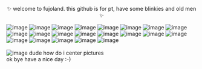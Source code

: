 <p align="center">
✨ welcome to fujoland. this github is for pt, have some blinkies and old men ✨
</p>

![image](https://external-media.spacehey.net/media/s3F0-Ip_WCyJaXpfEmKYzlIKMQnak0rDXWgmms7XFq40=/https://cur.glitter-graphics.net/pub/3490/3490188sneg2mzxxu.gif) ![image](https://external-media.spacehey.net/media/sOpe7XCKym61jPMSkfhmrtDdGWj8bvtvTr_3lhFohqf4=/https://images-wixmp-ed30a86b8c4ca887773594c2.wixmp.com/f/0227008f-4c5e-4e15-a020-ab3200b7002a/d9dc961-61d472c5-4971-435e-9792-94a13017b409.gif?token=eyJ0eXAiOiJKV1QiLCJhbGciOiJIUzI1NiJ9.eyJzdWIiOiJ1cm46YXBwOjdlMGQxODg5ODIyNjQzNzNhNWYwZDQxNWVhMGQyNmUwIiwiaXNzIjoidXJuOmFwcDo3ZTBkMTg4OTgyMjY0MzczYTVmMGQ0MTVlYTBkMjZlMCIsIm9iaiI6W1t7InBhdGgiOiJcL2ZcLzAyMjcwMDhmLTRjNWUtNGUxNS1hMDIwLWFiMzIwMGI3MDAyYVwvZDlkYzk2MS02MWQ0NzJjNS00OTcxLTQzNWUtOTc5Mi05NGExMzAxN2I0MDkuZ2lmIn1dXSwiYXVkIjpbInVybjpzZXJ2aWNlOmZpbGUuZG93bmxvYWQiXX0.PeY_Zx0f0Vn_hb1-vPXE2btTR0md8VPXT8PNczhgUX8)
![image](https://plasticdino.neocities.org/blinkie/cool.gif) ![image](https://adriansblinkiecollection.neocities.org/d17.gif) ![image](https://imgur.com/2x2gc3e.gif)
![image](https://adriansblinkiecollection.neocities.org/x6.gif) ![image](https://adriansblinkiecollection.neocities.org/v13.gif) ![image](https://64.media.tumblr.com/bf2693116bef8f1417896b9bd08641a1/af0d3e830062c411-7f/s250x400/984e70a0426a1bee934173f01844c007f1627ba6.gifv) 
![image](https://blinkies.neocities.org/b/display/0174-hal9000.gif) ![image](https://blinkies.neocities.org/b/display/0069-alien.gif) 
![image](https://blinkies.neocities.org/b/display/0038-exitbutton2.gif) ![image](https://y2k.neocities.org/blinkiez/newbatch/Blinkie_24__site_.gif)
![image](https://y2k.neocities.org/blinkiez/tumblr_inline_p3x3n7l7mB1u4yu7g_540.gif) ![image](https://y2k.neocities.org/blinkiez/tumblr_ouf8rl1X8i1vi2ckno1_250.gif) ![image](https://i.postimg.cc/SQcZW0Mv/self.gif)
![image](https://adriansblinkiecollection.neocities.org/c7.gif) ![image](https://adriansblinkiecollection.neocities.org/c64.gif)
![image](https://adriansblinkiecollection.neocities.org/d1.gif) ![image](https://adriansblinkiecollection.neocities.org/f58.gif) ![image](https://adriansblinkiecollection.neocities.org/h48.gif)
![image](https://external-media.spacehey.net/media/sbN_Fs38_4KSjZHzdyWGx0T8CaJUwUud5Y2ucCoEOBog=/https://64.media.tumblr.com/8bf48eb31f19a6ebe509b830ca6f6c44/92a6fe40fe75b716-39/s250x400/401186e07673147137c11d0c00392141ea31ed26.gifv)
</br>
</br>
![image](https://64.media.tumblr.com/5070dbf7b61abf1876bb997a91dbb5a6/54716110474501dd-d5/s540x810/0ac603051f519ced73cf7b8df8d670ded2873380.gif) dude how do i center pictures
</br>
ok bye have a nice day :-)

